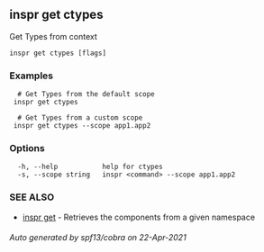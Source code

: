 ## inspr get ctypes

Get Types from context

```
inspr get ctypes [flags]
```

### Examples

```
  # Get Types from the default scope
 inspr get ctypes 

  # Get Types from a custom scope
 inspr get ctypes --scope app1.app2

```

### Options

```
  -h, --help           help for ctypes
  -s, --scope string   inspr <command> --scope app1.app2
```

### SEE ALSO

* [inspr get](inspr_get.md)	 - Retrieves the components from a given namespace

###### Auto generated by spf13/cobra on 22-Apr-2021
